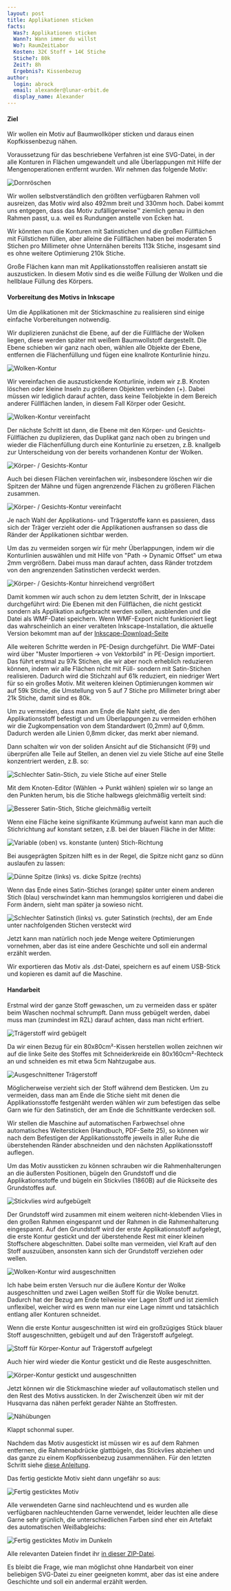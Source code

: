 ```yaml
---
layout: post
title: Applikationen sticken
facts:
  Was?: Applikationen sticken
  Wann?: Wann immer du willst
  Wo?: RaumZeitLabor
  Kosten: 32€ Stoff + 14€ Stiche
  Stiche?: 80k
  Zeit?: 8h
  Ergebnis?: Kissenbezug
author:
  login: abrock
  email: alexander@lunar-orbit.de
  display_name: Alexander
---
```


#### Ziel

Wir wollen ein Motiv auf Baumwollköper sticken und daraus einen Kopfkissenbezug nähen.

Voraussetzung für das beschriebene Verfahren ist eine SVG-Datei, in der alle
Konturen in Flächen umgewandelt und alle Überlappungen mit Hilfe der
Mengenoperationen entfernt wurden.
Wir nehmen das folgende Motiv:

![Dornröschen](/assets/kissenbezug-mit-applikationen/motiv.png)

Wir wollen selbstverständlich den größten verfügbaren Rahmen voll ausreizen,
das Motiv wird also 492mm breit und 330mm hoch.
Dabei kommt uns entgegen, dass das Motiv zufälligerweise&#8482;
ziemlich genau in den Rahmen passt, u.a. weil es Rundungen anstelle von Ecken hat.

Wir könnten nun die Konturen mit Satinstichen und die großen Füllflächen
mit Füllstichen füllen, aber alleine die Füllflächen haben bei moderaten
5 Stichen pro Millimeter ohne Unternähen bereits 113k Stiche,
insgesamt sind es ohne weitere Optimierung 210k Stiche.

Große Flächen kann man mit Applikationsstoffen realisieren anstatt sie auszusticken.
In diesem Motiv sind es die weiße Füllung der Wolken und die hellblaue Füllung des Körpers.

#### Vorbereitung des Motivs in Inkscape

Um die Applikationen mit der Stickmaschine zu realisieren sind einige einfache
Vorbereitungen notwendig.

Wir duplizieren zunächst die Ebene, auf der die Füllfläche der Wolken liegen, diese werden später mit weißem Baumwollstoff dargestellt.
Die Ebene schieben wir ganz nach oben, wählen alle Objekte der Ebene, entfernen die Flächenfüllung und fügen eine knallrote Konturlinie hinzu.

![Wolken-Kontur](/assets/kissenbezug-mit-applikationen/wolken-kontur.png)

Wir vereinfachen die auszustickende Konturlinie, indem wir z.B. Knoten löschen oder kleine Inseln zu größeren Objekten verbinden (<Ctrl>+).
Dabei müssen wir lediglich darauf achten, dass keine Teilobjekte in dem Bereich anderer Füllflächen landen, in diesem Fall Körper oder Gesicht.

![Wolken-Kontur vereinfacht](/assets/kissenbezug-mit-applikationen/wolken-kontur-vereinfacht.png)

Der nächste Schritt ist dann, die Ebene mit den Körper- und Gesichts-Füllflächen zu duplizieren, das Duplikat ganz nach oben zu bringen
und wieder die Flächenfüllung durch eine Konturlinie zu ersetzen, z.B. knallgelb zur Unterscheidung von der bereits vorhandenen Kontur der Wolken.

![Körper- / Gesichts-Kontur](/assets/kissenbezug-mit-applikationen/koerper-kontur.png)

Auch bei diesen Flächen vereinfachen wir, insbesondere löschen wir die Spitzen der Mähne und fügen angrenzende Flächen zu größeren Flächen zusammen.

![Körper- / Gesichts-Kontur vereinfacht](/assets/kissenbezug-mit-applikationen/koerper-kontur-vereinfacht.png)

Je nach Wahl der Applikations- und Trägerstoffe kann es passieren,
dass sich der Träger verzieht oder die Applikationen ausfransen
so dass die Ränder der Applikationen sichtbar werden.

Um das zu vermeiden sorgen wir für mehr Überlappungen, indem wir die Konturlinien
auswählen und mit Hilfe von "Path -> Dynamic Offset" um etwa 2mm vergrößern.
Dabei muss man darauf achten, dass Ränder trotzdem von den angrenzenden Satinstichen
verdeckt werden.

![Körper- / Gesichts-Kontur hinreichend vergrößert](/assets/kissenbezug-mit-applikationen/final2.png)

Damit kommen wir auch schon zu dem letzten Schritt, der in Inkscape durchgeführt wird:
Die Ebenen mit den Füllflächen, die nicht gestickt sondern als Applikation aufgebracht werden sollen,
ausblenden und die Datei als WMF-Datei speichern.
Wenn WMF-Export nicht funktioniert liegt das wahrscheinlich an einer veralteten Inkscape-Installation,
die aktuelle Version bekommt man auf der [Inkscape-Download-Seite](https://inkscape.org/en/download/)

Alle weiteren Schritte werden in PE-Design durchgeführt.
Die WMF-Datei wird über "Muster Importieren -> von Vektorbild" in PE-Design importiert.
Das führt erstmal zu 97k Stichen, die wir aber noch erheblich reduzieren können,
indem wir alle Flächen nicht mit Füll- sondern mit Satin-Stichen realisieren.
Dadurch wird die Stichzahl auf 61k reduziert, ein niedriger Wert für so ein großes Motiv.
Mit weiteren kleinen Optimierungen kommen wir auf 59k Stiche, die Umstellung von 5 auf 7
Stiche pro Millimeter bringt aber 21k Stiche, damit sind es 80k.

Um zu vermeiden, dass man am Ende die Naht sieht, die den Applikationsstoff befestigt
und um Überlappungen zu vermeiden erhöhen wir die Zugkompensation von dem Standardwert
(0,2mm) auf 0,6mm.
Dadurch werden alle Linien 0,8mm dicker, das merkt aber niemand.

Dann schalten wir von der soliden Ansicht auf die Stichansicht (F9)
und überprüfen alle Teile auf Stellen, an denen viel zu viele Stiche
auf eine Stelle konzentriert werden, z.B. so:

![Schlechter Satin-Stich, zu viele Stiche auf einer Stelle](/assets/kissenbezug-mit-applikationen/satin-schlecht.png)

Mit dem Knoten-Editor (Wählen -> Punkt wählen) spielen wir so lange an den Punkten herum,
bis die Stiche halbwegs gleichmäßig verteilt sind:

![Besserer Satin-Stich, Stiche gleichmäßig verteilt](/assets/kissenbezug-mit-applikationen/satin-gut.png)

Wenn eine Fläche keine signifikante Krümmung aufweist kann man auch die Stichrichtung
auf konstant setzen, z.B. bei der blauen Fläche in der Mitte:

![Variable (oben) vs. konstante (unten) Stich-Richtung](/assets/kissenbezug-mit-applikationen/satin-variabel-vs-konstant.png)

Bei ausgeprägten Spitzen hilft es in der Regel, die Spitze nicht ganz so dünn auslaufen zu lassen:

![Dünne Spitze (links) vs. dicke Spitze (rechts)](/assets/kissenbezug-mit-applikationen/satin-spitze-reparieren.png)

Wenn das Ende eines Satin-Stiches (orange) später unter einem anderen Stich (blau) verschwindet
kann man hemmungslos korrigieren und dabei die Form ändern, sieht man später ja sowieso nicht.

![Schlechter Satinstich (links) vs. guter Satinstich (rechts), der am Ende unter nachfolgenden Stichen versteckt wird](/assets/kissenbezug-mit-applikationen/satin-reparieren-verstecken.png)

Jetzt kann man natürlich noch jede Menge weitere Optimierungen vornehmen, aber das ist eine
andere Geschichte und soll ein andermal erzählt werden.

Wir exportieren das Motiv als .dst-Datei, speichern es auf einem USB-Stick
und kopieren es damit auf die Maschine.

#### Handarbeit

Erstmal wird der ganze Stoff gewaschen, um zu vermeiden dass er später beim Waschen nochmal schrumpft.
Dann muss gebügelt werden, dabei muss man (zumindest im RZL) darauf achten, dass man nicht erfriert.

![Trägerstoff wird gebügelt](/assets/kissenbezug-mit-applikationen/buegeln-1.jpg)

Da wir einen Bezug für ein 80x80cm²-Kissen herstellen wollen zeichnen wir auf die linke Seite des Stoffes
mit Schneiderkreide ein 80x160cm²-Rechteck an und schneiden es mit etwa 5cm Nahtzugabe aus.

![Ausgeschnittener Trägerstoff](/assets/kissenbezug-mit-applikationen/schnitt.jpg)

Möglicherweise verzieht sich der Stoff während dem Besticken.
Um zu vermeiden, dass man am Ende die Stiche sieht mit denen die Applikationsstoffe festgenäht werden
wählen wir zum befestigen das selbe Garn wie für den Satinstich, der am Ende die Schnittkante verdecken soll.

Wir stellen die Maschine auf automatischen Farbwechsel ohne automatisches Weitersticken
(Handbuch, PDF-Seite 25),
so können wir nach dem Befestigen der Applikationsstoffe jeweils in aller Ruhe die überstehenden Ränder
abschneiden und den nächsten Applikationsstoff auflegen.

Um das Motiv aussticken zu können schrauben wir die Rahmenhalterungen an die äußersten Positionen,
bügeln den Grundstoff und die Applikationsstoffe und bügeln ein Stickvlies (1860B) auf die Rückseite
des Grundstoffes auf.

![Stickvlies wird aufgebügelt](/assets/kissenbezug-mit-applikationen/buegeln-2.jpg)

Der Grundstoff wird zusammen mit einem weiteren nicht-klebenden Vlies in den großen Rahmen eingespannt
und der Rahmen in die Rahmenhalterung eingespannt.
Auf den Grundstoff wird der erste Applikationsstoff aufgelegt, die erste Kontur gestickt
und der überstehende Rest mit einer kleinen Stoffschere abgeschnitten.
Dabei sollte man vermeiden, viel Kraft auf den Stoff auszuüben,
ansonsten kann sich der Grundstoff verziehen oder wellen.

![Wolken-Kontur wird ausgeschnitten](/assets/kissenbezug-mit-applikationen/wolke-ausschneiden.jpg)

Ich habe beim ersten Versuch nur die äußere Kontur der Wolke ausgeschnitten
und zwei Lagen weißen Stoff für die Wolke benutzt.
Dadurch hat der Bezug am Ende teilweise vier Lagen Stoff und ist ziemlich unflexibel,
weicher wird es wenn man nur eine Lage nimmt und tatsächlich entlang aller Konturen schneidet.

Wenn die erste Kontur ausgeschnitten ist wird ein großzügiges Stück blauer Stoff ausgeschnitten,
gebügelt und auf den Trägerstoff aufgelegt.

![Stoff für Körper-Kontur auf Trägerstoff aufgelegt](/assets/kissenbezug-mit-applikationen/blau-aufgelegt.jpg)

Auch hier wird wieder die Kontur gestickt und die Reste ausgeschnitten.

![Körper-Kontur gestickt und ausgeschnitten](/assets/kissenbezug-mit-applikationen/blau-ausgeschnitten.jpg)

Jetzt können wir die Stickmaschine wieder auf vollautomatisch stellen und den Rest des Motivs aussticken.
In der Zwischenzeit üben wir mit der Husqvarna das nähen perfekt gerader Nähte an Stoffresten.

![Nähübungen](/assets/kissenbezug-mit-applikationen/naehen-ueben.jpg)

Klappt schonmal super.

Nachdem das Motiv ausgestickt ist müssen wir es auf dem Rahmen entfernen, 
die Rahmenabdrücke glattbügeln, das Stickvlies abziehen
und das ganze zu einem Kopfkissenbezug zusammennähen.
Für den letzten Schritt siehe [diese Anleitung](http://www.youtube.com/watch?v=7bxVcbXa6NQ).

Das fertig gestickte Motiv sieht dann ungefähr so aus:

![Fertig gesticktes Motiv](/assets/kissenbezug-mit-applikationen/fertig-gestickt.jpg)

Alle verwendeten Garne sind nachleuchtend und es wurden alle verfügbaren nachleuchtenden Garne verwendet,
leider leuchten alle diese Garne sehr grünlich, die unterschiedlichen Farben sind eher ein Artefakt
des automatischen Weißabgleichs:

![Fertig gesticktes Motiv im Dunkeln](/assets/kissenbezug-mit-applikationen/nachleuchtend.jpg)

Alle relevanten Dateien findet ihr [in dieser ZIP-Datei](https://wiki.raumzeitlabor.de/images/a/a0/Stickdateien.zip).

Es bleibt die Frage, wie man möglichst ohne Handarbeit von einer beliebigen
SVG-Datei zu einer geeigneten kommt, aber das ist eine andere Geschichte
und soll ein andermal erzählt werden.


